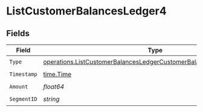 # ListCustomerBalancesLedger4


## Fields

| Field                                                                                                                                                        | Type                                                                                                                                                         | Required                                                                                                                                                     | Description                                                                                                                                                  |
| ------------------------------------------------------------------------------------------------------------------------------------------------------------ | ------------------------------------------------------------------------------------------------------------------------------------------------------------ | ------------------------------------------------------------------------------------------------------------------------------------------------------------ | ------------------------------------------------------------------------------------------------------------------------------------------------------------ |
| `Type`                                                                                                                                                       | [operations.ListCustomerBalancesLedgerCustomerBalancesResponse200Type](../../models/operations/listcustomerbalancesledgercustomerbalancesresponse200type.md) | :heavy_check_mark:                                                                                                                                           | N/A                                                                                                                                                          |
| `Timestamp`                                                                                                                                                  | [time.Time](https://pkg.go.dev/time#Time)                                                                                                                    | :heavy_check_mark:                                                                                                                                           | N/A                                                                                                                                                          |
| `Amount`                                                                                                                                                     | *float64*                                                                                                                                                    | :heavy_check_mark:                                                                                                                                           | N/A                                                                                                                                                          |
| `SegmentID`                                                                                                                                                  | *string*                                                                                                                                                     | :heavy_check_mark:                                                                                                                                           | N/A                                                                                                                                                          |